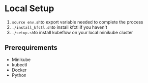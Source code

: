 # Local Setup

1. `source env.sh`to export variable needed to complete the process
2. `./install_kfctl.sh`to install kfctl if you haven't
3. `./setup.sh`to install kubeflow on your local minikube cluster

## Prerequirements

 - Minikube
 - kubectl
 - Docker
 - Python
